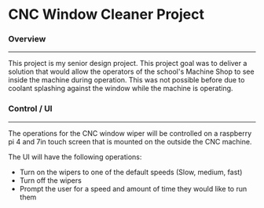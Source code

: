 # CNC Window Cleaner Project

### Overview
***
This project is my senior design project. This project goal was to deliver a solution that would allow the operators of 
the school's Machine Shop to see inside the machine during operation. This was not possible before due to coolant 
splashing against the window while the machine is operating. 


### Control / UI
***
The operations for the CNC window wiper will be controlled on a raspberry pi 4 and 7in touch screen that is mounted on 
the outside the CNC machine. 

The UI will have the following operations:
* Turn on the wipers to one of the default speeds (Slow, medium, fast)
* Turn off the wipers
* Prompt the user for a speed and amount of time they would like to run them